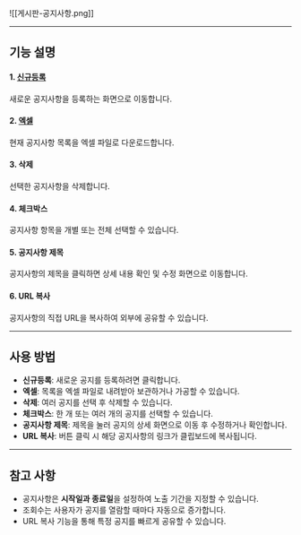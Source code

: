 ![[게시판-공지사항.png]]

---
## 기능 설명

#### 1. [신규등록](공지사항-신규등록.md)  
새로운 공지사항을 등록하는 화면으로 이동합니다.

#### 2. [엑셀](엑셀.md)  
현재 공지사항 목록을 엑셀 파일로 다운로드합니다.

#### 3. 삭제  
선택한 공지사항을 삭제합니다.

#### 4. 체크박스  
공지사항 항목을 개별 또는 전체 선택할 수 있습니다.

#### 5. 공지사항 제목  
공지사항의 제목을 클릭하면 상세 내용 확인 및 수정 화면으로 이동합니다.

#### 6. URL 복사  
공지사항의 직접 URL을 복사하여 외부에 공유할 수 있습니다.

---

## 사용 방법
- **신규등록**: 새로운 공지를 등록하려면 클릭합니다.  
- **엑셀**: 목록을 엑셀 파일로 내려받아 보관하거나 가공할 수 있습니다.  
- **삭제**: 여러 공지를 선택 후 삭제할 수 있습니다.  
- **체크박스**: 한 개 또는 여러 개의 공지를 선택할 수 있습니다.  
- **공지사항 제목**: 제목을 눌러 공지의 상세 화면으로 이동 후 수정하거나 확인합니다.  
- **URL 복사**: 버튼 클릭 시 해당 공지사항의 링크가 클립보드에 복사됩니다.  

---

## 참고 사항
- 공지사항은 **시작일과 종료일**을 설정하여 노출 기간을 지정할 수 있습니다.  
- 조회수는 사용자가 공지를 열람할 때마다 자동으로 증가합니다.  
- URL 복사 기능을 통해 특정 공지를 빠르게 공유할 수 있습니다.  
